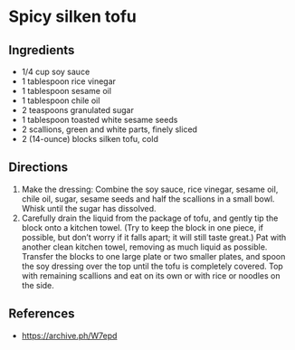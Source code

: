 # Spicy silken tofu

## Ingredients

- 1/4 cup soy sauce
- 1 tablespoon rice vinegar
- 1 tablespoon sesame oil
- 1 tablespoon chile oil
- 2 teaspoons granulated sugar
- 1 tablespoon toasted white sesame seeds
- 2 scallions, green and white parts, finely sliced
- 2 (14-ounce) blocks silken tofu, cold

## Directions

1. Make the dressing: Combine the soy sauce, rice vinegar, sesame oil, chile oil, sugar, sesame seeds and half the scallions in a small bowl. Whisk until the sugar has dissolved.
2. Carefully drain the liquid from the package of tofu, and gently tip the block onto a kitchen towel. (Try to keep the block in one piece, if possible, but don’t worry if it falls apart; it will still taste great.) Pat with another clean kitchen towel, removing as much liquid as possible. Transfer the blocks to one large plate or two smaller plates, and spoon the soy dressing over the top until the tofu is completely covered. Top with remaining scallions and eat on its own or with rice or noodles on the side.

## References

- <https://archive.ph/W7epd>
